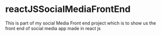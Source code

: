# reactJSSocialMediaFrontEnd
This is part of my social Media Front end project which is to show us the front end of social media app made in react js 
